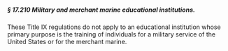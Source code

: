 ##### § 17.210 Military and merchant marine educational institutions. #####

These Title IX regulations do not apply to an educational institution whose primary purpose is the training of individuals for a military service of the United States or for the merchant marine.